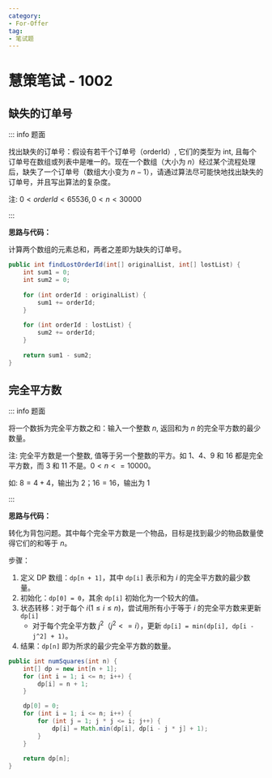 ```yaml
---
category: 
- For-Offer
tag: 
- 笔试题
---
```


# 慧策笔试 - 1002

<!-- more -->

## 缺失的订单号

::: info 题面

找出缺失的订单号：假设有若干个订单号（orderId）, 它们的类型为 int, 且每个订单号在数组或列表中是唯一的。现在一个数组（大小为 $n$）经过某个流程处理后，缺失了一个订单号（数组大小变为 $n-1$），请通过算法尽可能快地找出缺失的订单号，并且写出算法的复杂度。

注: $0 < orderId < 65536, 0 < n < 30000$

:::

**思路与代码：**

计算两个数组的元素总和，两者之差即为缺失的订单号。

```java
public int findLostOrderId(int[] originalList, int[] lostList) {
    int sum1 = 0;
    int sum2 = 0;
    
    for (int orderId : originalList) {
        sum1 += orderId;
    }
    
    for (int orderId : lostList) {
        sum2 += orderId;
    }
    
    return sum1 - sum2;
}
```

## 完全平方数

::: info 题面

将一个数拆为完全平方数之和：输入一个整数 $n$, 返回和为 $n$ 的完全平方数的最少数量。

注: 完全平方数是一个整数, 值等于另一个整数的平方。如 $1$、$4$、$9$ 和 $16$ 都是完全平方数，而 $3$ 和 $11$ 不是。$0 < n <= 10000$。

如: $8=4+4$，输出为 $2$；$16=16$，输出为 $1$

:::

**思路与代码：**

转化为背包问题。其中每个完全平方数是一个物品，目标是找到最少的物品数量使得它们的和等于 $n$。

步骤：

1. 定义 DP 数组：`dp[n + 1]`，其中 `dp[i]` 表示和为 $i$ 的完全平方数的最少数量。
2. 初始化：`dp[0] = 0`，其余 `dp[i]` 初始化为一个较大的值。
3. 状态转移：对于每个 $i(1 \leq i \leq n)$，尝试用所有小于等于 $i$ 的完全平方数来更新 `dp[i]`
   - 对于每个完全平方数 $j^2$（$j^2 <= i$），更新 `dp[i] = min(dp[i], dp[i - j^2] + 1)`。
4. 结果：`dp[n]` 即为所求的最少完全平方数的数量。

```java
public int numSquares(int n) {
    int[] dp = new int[n + 1];
    for (int i = 1; i <= n; i++) {
        dp[i] = n + 1;
    }

    dp[0] = 0;
    for (int i = 1; i <= n; i++) {
        for (int j = 1; j * j <= i; j++) {
            dp[i] = Math.min(dp[i], dp[i - j * j] + 1);
        }
    }
    
    return dp[n];
}
```
